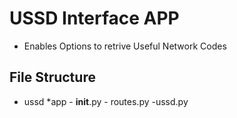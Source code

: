 # USSD Interface APP

* Enables Options to retrive Useful Network Codes

## File Structure

* ussd
    *app
        - __init__.py
        - routes.py
    -ussd.py
